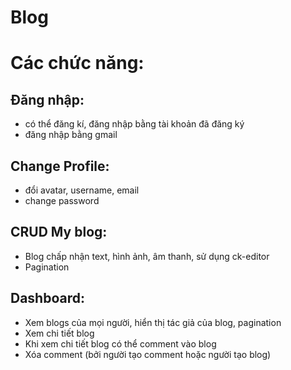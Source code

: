 # Blog 

# Các chức năng:
## Đăng nhập: 
- có thể đăng kí, đăng nhập bằng tài khoản đã đăng ký
- đăng nhập bằng gmail
## Change Profile: 
- đổi avatar, username, email
- change password
## CRUD My blog: 
- Blog chấp nhận text, hình ảnh, âm thanh, sử dụng ck-editor
- Pagination
## Dashboard:
- Xem blogs của mọi người, hiển thị tác giả của blog, pagination
- Xem chi tiết blog
- Khi xem chi tiết blog có thể comment vào blog
- Xóa comment (bởi người tạo comment hoặc người tạo blog)
